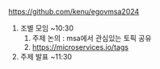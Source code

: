 https://github.com/kenu/egovmsa2024

1. 조별 모임 ~10:30
	1. 주제 논의 : msa에서 관심있는 토픽 공유
	2. https://microservices.io/tags
2. 주제 발표 ~11:30


